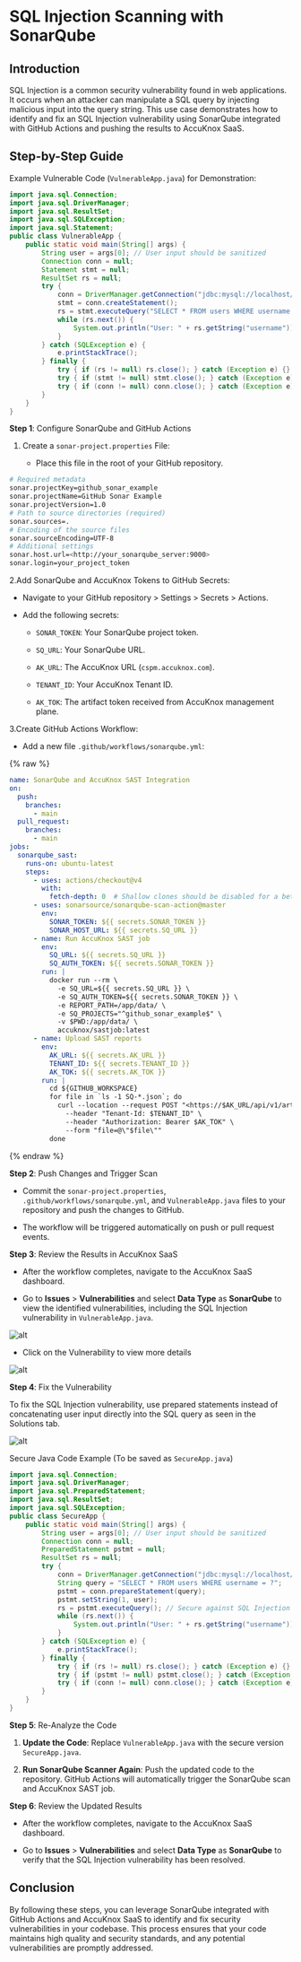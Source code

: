 # SQL Injection Scanning with SonarQube

## Introduction

SQL Injection is a common security vulnerability found in web applications. It occurs when an attacker can manipulate a SQL query by injecting malicious input into the query string. This use case demonstrates how to identify and fix an SQL Injection vulnerability using SonarQube integrated with GitHub Actions and pushing the results to AccuKnox SaaS.

## Step-by-Step Guide

Example Vulnerable Code (```VulnerableApp.java```) for Demonstration:

```java
import java.sql.Connection;
import java.sql.DriverManager;
import java.sql.ResultSet;
import java.sql.SQLException;
import java.sql.Statement;
public class VulnerableApp {
    public static void main(String[] args) {
        String user = args[0]; // User input should be sanitized
        Connection conn = null;
        Statement stmt = null;
        ResultSet rs = null;
        try {
            conn = DriverManager.getConnection("jdbc:mysql://localhost/test?user=root&password=root");
            stmt = conn.createStatement();
            rs = stmt.executeQuery("SELECT * FROM users WHERE username = '" + user + "'"); // Vulnerable to SQL Injection
            while (rs.next()) {
                System.out.println("User: " + rs.getString("username"));
            }
        } catch (SQLException e) {
            e.printStackTrace();
        } finally {
            try { if (rs != null) rs.close(); } catch (Exception e) {};
            try { if (stmt != null) stmt.close(); } catch (Exception e) {};
            try { if (conn != null) conn.close(); } catch (Exception e) {};
        }
    }
}
```

**Step 1**: Configure SonarQube and GitHub Actions

1. Create a ```sonar-project.properties``` File:

    - Place this file in the root of your GitHub repository.

```sh
# Required metadata
sonar.projectKey=github_sonar_example
sonar.projectName=GitHub Sonar Example
sonar.projectVersion=1.0
# Path to source directories (required)
sonar.sources=.
# Encoding of the source files
sonar.sourceEncoding=UTF-8
# Additional settings
sonar.host.url=<http://your_sonarqube_server:9000>
sonar.login=your_project_token
```

2.Add SonarQube and AccuKnox Tokens to GitHub Secrets:

- Navigate to your GitHub repository > Settings > Secrets > Actions.

- Add the following secrets:

  - ```SONAR_TOKEN```: Your SonarQube project token.

  - ```SQ_URL```: Your SonarQube URL.

  - ```AK_URL```: The AccuKnox URL (```cspm.accuknox.com```).

  - ```TENANT_ID```: Your AccuKnox Tenant ID.

  - ```AK_TOK```: The artifact token received from AccuKnox management plane.

3.Create GitHub Actions Workflow:

- Add a new file ```.github/workflows/sonarqube.yml```:

{% raw %}

```yaml
name: SonarQube and AccuKnox SAST Integration
on:
  push:
    branches:
      - main
  pull_request:
    branches:
      - main
jobs:
  sonarqube_sast:
    runs-on: ubuntu-latest
    steps:
      - uses: actions/checkout@v4
        with:
          fetch-depth: 0  # Shallow clones should be disabled for a better relevancy of analysis
      - uses: sonarsource/sonarqube-scan-action@master
        env:
          SONAR_TOKEN: ${{ secrets.SONAR_TOKEN }}
          SONAR_HOST_URL: ${{ secrets.SQ_URL }}
      - name: Run AccuKnox SAST job
        env:
          SQ_URL: ${{ secrets.SQ_URL }}
          SQ_AUTH_TOKEN: ${{ secrets.SONAR_TOKEN }}
        run: |
          docker run --rm \
            -e SQ_URL=${{ secrets.SQ_URL }} \
            -e SQ_AUTH_TOKEN=${{ secrets.SONAR_TOKEN }} \
            -e REPORT_PATH=/app/data/ \
            -e SQ_PROJECTS="^github_sonar_example$" \
            -v $PWD:/app/data/ \
            accuknox/sastjob:latest
      - name: Upload SAST reports
        env:
          AK_URL: ${{ secrets.AK_URL }}
          TENANT_ID: ${{ secrets.TENANT_ID }}
          AK_TOK: ${{ secrets.AK_TOK }}
        run: |
          cd ${GITHUB_WORKSPACE}
          for file in `ls -1 SQ-*.json`; do
            curl --location --request POST "<https://$AK_URL/api/v1/artifact/?tenant_id=$TENANT_ID&data_type=SQ&save_to_s3=false>" \
              --header "Tenant-Id: $TENANT_ID" \
              --header "Authorization: Bearer $AK_TOK" \
              --form "file=@\"$file\""
          done
```

{% endraw %}

**Step 2**: Push Changes and Trigger Scan

- Commit the ```sonar-project.properties```, ```.github/workflows/sonarqube.yml```, and ```VulnerableApp.java``` files to your repository and push the changes to GitHub.

- The workflow will be triggered automatically on push or pull request events.

**Step 3**: Review the Results in AccuKnox SaaS

- After the workflow completes, navigate to the AccuKnox SaaS dashboard.

- Go to **Issues** > **Vulnerabilities** and select **Data Type** as **SonarQube** to view the identified vulnerabilities, including the SQL Injection vulnerability in ```VulnerableApp.java```.

![alt](images/sast/findings.png)

- Click on the Vulnerability to view more details

![alt](images/sast/details.png)

**Step 4**: Fix the Vulnerability

To fix the SQL Injection vulnerability, use prepared statements instead of concatenating user input directly into the SQL query as seen in the Solutions tab.

![alt](images/sast/solution.png)

Secure Java Code Example (To be saved as ```SecureApp.java```)

```java
import java.sql.Connection;
import java.sql.DriverManager;
import java.sql.PreparedStatement;
import java.sql.ResultSet;
import java.sql.SQLException;
public class SecureApp {
    public static void main(String[] args) {
        String user = args[0]; // User input should be sanitized
        Connection conn = null;
        PreparedStatement pstmt = null;
        ResultSet rs = null;
        try {
            conn = DriverManager.getConnection("jdbc:mysql://localhost/test?user=root&password=root");
            String query = "SELECT * FROM users WHERE username = ?";
            pstmt = conn.prepareStatement(query);
            pstmt.setString(1, user);
            rs = pstmt.executeQuery(); // Secure against SQL Injection
            while (rs.next()) {
                System.out.println("User: " + rs.getString("username"));
            }
        } catch (SQLException e) {
            e.printStackTrace();
        } finally {
            try { if (rs != null) rs.close(); } catch (Exception e) {};
            try { if (pstmt != null) pstmt.close(); } catch (Exception e) {};
            try { if (conn != null) conn.close(); } catch (Exception e) {};
        }
    }
}
```

**Step 5**: Re-Analyze the Code

1. **Update the Code**: Replace ```VulnerableApp.java``` with the secure version ```SecureApp.java```.

2. **Run SonarQube Scanner Again**: Push the updated code to the repository. GitHub Actions will automatically trigger the SonarQube scan and AccuKnox SAST job.

**Step 6**: Review the Updated Results

- After the workflow completes, navigate to the AccuKnox SaaS dashboard.

- Go to **Issues** > **Vulnerabilities** and select **Data Type** as **SonarQube** to verify that the SQL Injection vulnerability has been resolved.

## Conclusion

By following these steps, you can leverage SonarQube integrated with GitHub Actions and AccuKnox SaaS to identify and fix security vulnerabilities in your codebase. This process ensures that your code maintains high quality and security standards, and any potential vulnerabilities are promptly addressed.

